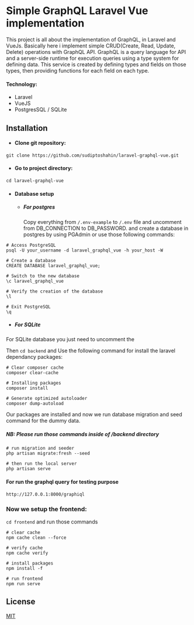 # Simple GraphQL Laravel Vue implementation

This project is all about the implementation of GraphQL, in Laravel and VueJs. Basically here i implement simple CRUD(Create, Read, Update, Delete) operations with GraphQL API. GraphQL is a query language for API and a server-side runtime for execution queries using a type system for defining data. This service is created by defining types and fields on those types, then providing functions for each field on each type.

#### Technology: 
* Laravel
* VueJS
* PostgresSQL / SQLite

## Installation
* #### Clone git repository:
```
git clone https://github.com/sudiptoshahin/laravel-graphql-vue.git
```
* #### Go to project directory:
```cd laravel-graphql-vue```
* #### Database setup
  * ##### For postgres
    Copy everything from ```/.env-example``` to ```/.env``` file and uncomment from DB_CONNECTION to DB_PASSWORD. and create a database in postgres by using PGAdmin or use those following commands:
 ```
# Access PostgreSQL
psql -U your_username -d laravel_graphql_vue -h your_host -W

# Create a database
CREATE DATABASE laravel_graphql_vue;

# Switch to the new database
\c laravel_graphql_vue

# Verify the creation of the database
\l

# Exit PostgreSQL
\q
 ```
  * ##### For SQLite
For SQLite database you just need to uncomment the 

Then ```cd backend``` and Use the following command for install the laravel dependancy packages:

```
# Clear composer cache
composer clear-cache

# Installing packages
composer install

# Generate optimized autoloader
composer dump-autoload
```
Our packages are installed and now we run database migration and seed command for the dummy data.
##### NB: Please run those commands inside of /backend directory
```
# run migration and seeder
php artisan migrate:fresh --seed

# then run the local server
php artisan serve
```
#### For run the graphql query for testing purpose
```
http://127.0.0.1:8000/graphiql
```

### Now we setup the frontend:
```cd frontend``` and run those commands
```
# clear cache
npm cache clean --force

# verify cache
npm cache verify

# install packages
npm install -f

# run frontend
npm run serve
```



## License

[MIT](https://choosealicense.com/licenses/mit/)